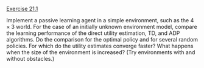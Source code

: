 [Exercise 21.1](ex_1/)

Implement a passive learning agent in a simple environment, such as the
$4\times 3$ world. For the case of an initially unknown environment
model, compare the learning performance of the direct utility
estimation, TD, and ADP algorithms. Do the comparison for the optimal
policy and for several random policies. For which do the utility
estimates converge faster? What happens when the size of the environment
is increased? (Try environments with and without obstacles.)
